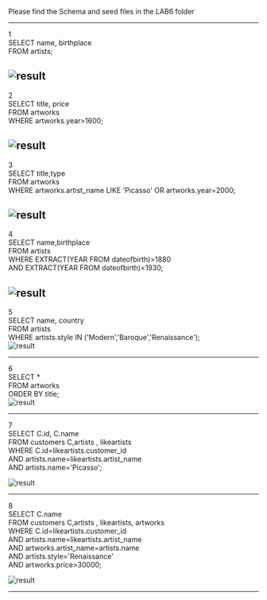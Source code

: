 Please find the Schema and seed files in the LAB6 folder

-------------------------------------------------------------------------------------------------------------------------------------------------------------------------------
1<br>
SELECT name, birthplace<br>
FROM artists;<br>

![result](https://user-images.githubusercontent.com/71721639/156947596-ca606baa-9d1c-40c3-856b-9933cf54148a.PNG)
---------------------------------------------------------------------------------------------------------------------------------------------------------------------------------

2<br>
SELECT title, price<br>
FROM artworks<br>
WHERE artworks.year>1600;<br>

![result](https://user-images.githubusercontent.com/71721639/156947635-4be43eba-deb7-4573-b165-26af48fc439f.PNG)
---------------------------------------------------------------------------------------------------------------------------------------------------------------------------------

3<br>
SELECT title,type<br>
FROM artworks<br>
WHERE artworks.artist_name LIKE 'Picasso' OR artworks.year=2000;<br>

![result](https://user-images.githubusercontent.com/71721639/156947702-f263341b-fefa-4458-b853-52a92d7735b6.PNG)
---------------------------------------------------------------------------------------------------------------------------------------------------------------------------------

4<br>
SELECT name,birthplace <br>
FROM artists<br>
WHERE EXTRACT(YEAR FROM dateofbirth)>1880 <br>
      AND EXTRACT(YEAR FROM dateofbirth)<1930;<br>

![result](https://user-images.githubusercontent.com/71721639/156947767-8f6ad7fa-ac35-4a1f-9e44-9e1715a1c3f5.PNG)
---------------------------------------------------------------------------------------------------------------------------------------------------------------------------------

5<br>
SELECT name, country<br>
FROM artists<br>
WHERE artists.style IN ('Modern','Baroque','Renaissance');<br>
![result](https://user-images.githubusercontent.com/71721639/156947791-4a2ca2c6-950b-4590-9a25-3e2cefae8f36.PNG)

---------------------------------------------------------------------------------------------------------------------------------------------------------------------------------

6<br>
SELECT * <br>
FROM artworks<br>
ORDER BY title;<br>
![result](https://user-images.githubusercontent.com/71721639/156947823-c9c66783-59c7-43bc-ab4d-c71286434b4f.PNG)

---------------------------------------------------------------------------------------------------------------------------------------------------------------------------------

7<br>
SELECT C.id, C.name<br>
FROM customers C,artists , likeartists<br>
WHERE C.id=likeartists.customer_id<br>
		AND artists.name=likeartists.artist_name<br>
		AND artists.name='Picasso';<br>

![result](https://user-images.githubusercontent.com/71721639/156947849-64ba3fc2-f9b1-48c3-9c56-c4bee11ed710.PNG)

---------------------------------------------------------------------------------------------------------------------------------------------------------------------------------

8<br>
SELECT C.name<br>
FROM customers C,artists , likeartists, artworks<br>
WHERE C.id=likeartists.customer_id<br>
		AND artists.name=likeartists.artist_name<br>
		AND artworks.artist_name=artists.name<br>
		AND artists.style='Renaissance'<br>
		AND artworks.price>30000;<br>

![result](https://user-images.githubusercontent.com/71721639/156947893-f63b507b-a464-43ff-aa96-ed57df482068.PNG)






















---------------------------------------------------------------------------------------------------------------------------------------------------------------------------------
